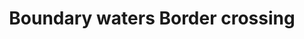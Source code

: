 ---
title: Boundary waters Border crossing
longTitle: 'Boundary waters, Border crossing'
tags:
- gccommon
relatedTerm:
- "[[Boundaries]]"
---